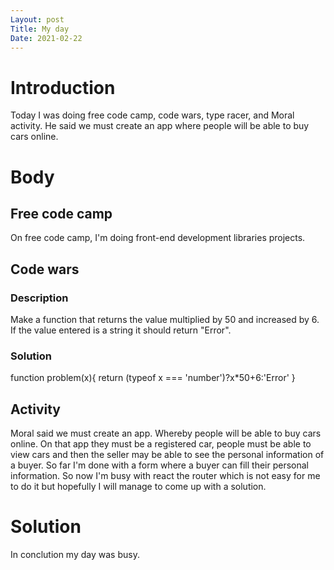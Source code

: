 ```yaml
---
Layout: post
Title: My day
Date: 2021-02-22
---
```


# Introduction

Today I was doing free code camp, code wars, type racer, and Moral activity.
He said we must create an app where people will be able to buy cars online.

# Body

## Free code camp

On free code camp, I'm doing front-end development libraries projects.

## Code wars

### Description

Make a function that returns the value multiplied by 50 and increased by 6. If the value entered is a string it should return "Error".

### Solution

function problem(x){
return (typeof x === 'number')?x\*50+6:'Error'
}

## Activity

Moral said we must create an app. Whereby people will be able to buy cars online. On that app they must be a registered car, people must
be able to view cars and then the seller may be able to see the personal information of a buyer.
So far I'm done with a form where a buyer can fill their personal information. So now I'm busy with react
the router which is not easy for me to do it but hopefully I will manage to come up with a solution.

# Solution

In conclution my day was busy.
